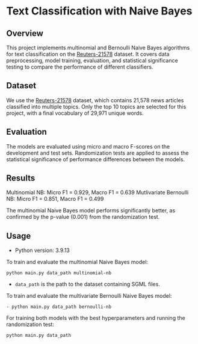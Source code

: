 # Text Classification with Naive Bayes

## Overview

This project implements multinomial and Bernoulli Naive Bayes algorithms for text classification on the [Reuters-21578](https://archive.ics.uci.edu/dataset/137/reuters+21578+text+categorization+collection) dataset. It covers data preprocessing, model training, evaluation, and statistical significance testing to compare the performance of different classifiers.

## Dataset

We use the [Reuters-21578](https://archive.ics.uci.edu/dataset/137/reuters+21578+text+categorization+collection) dataset, which contains 21,578 news articles classified into multiple topics. Only the top 10 topics are selected for this project, with a final vocabulary of 29,971 unique words.

## Evaluation

The models are evaluated using micro and macro F-scores on the development and test sets. Randomization tests are applied to assess the statistical significance of performance differences between the models.

## Results

Multinomial NB: Micro F1 = 0.929, Macro F1 = 0.639
Mutlivariate Bernoulli NB: Micro F1 = 0.851, Macro F1 = 0.499

The multinomial Naive Bayes model performs significantly better, as confirmed by the p-value (0.001) from the randomization test.

## Usage

- Python version: 3.9.13

To train and evaluate the multinomial Naive Bayes model:

```
python main.py data_path multinomial-nb
```

- `data_path` is the path to the dataset containing SGML files.  

To train and evaluate the multivariate Bernoulli Naive Bayes model:

```
- python main.py data_path bernoulli-nb
```

For training both models with the best hyperparameters and running the randomization test:

```
python main.py data_path
```
